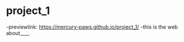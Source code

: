 # project_1

-previewlink: https://mercury-paws.github.io/project_1/
-this is the web about\_\_\_\_
